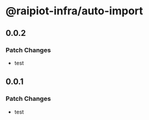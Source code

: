 # @raipiot-infra/auto-import

## 0.0.2

### Patch Changes

- test

## 0.0.1

### Patch Changes

- test
